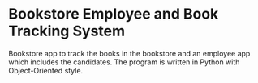 ﻿# Bookstore Employee and Book Tracking System

Bookstore app to track the books in the bookstore and an employee app which includes the candidates. The program is written in Python with Object-Oriented style.
